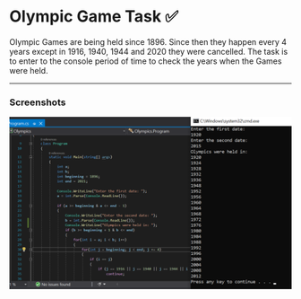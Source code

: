 # Olympic Game Task :white_check_mark:

Olympic Games are being held since 1896. Since then they happen every 4 years except in 1916, 1940, 1944 and 2020 they were cancelled. The task is to enter to the console period of time to check the years when the Games
were held.
___

### Screenshots

<div>
    <img src="screenshot.png"/>
</div>